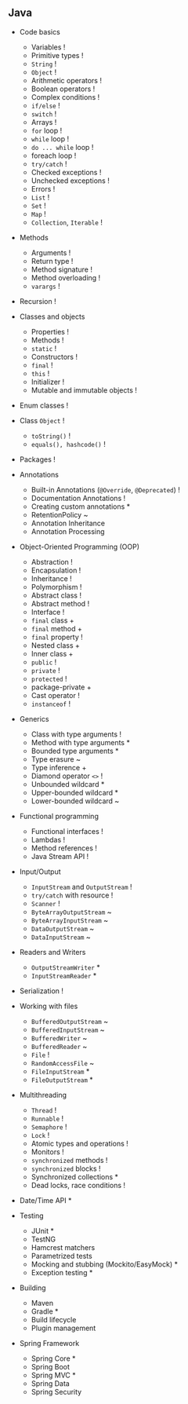 ## Java
- Code basics
  - Variables !
  - Primitive types !
  - `String` !
  - `Object` !
  - Arithmetic operators !
  - Boolean operators !
  - Complex conditions !
  - `if/else` !
  - `switch` !
  - Arrays !
  - `for` loop !
  - `while` loop !
  - `do ... while` loop !
  - foreach loop !
  - `try/catch` !
  - Checked exceptions !
  - Unchecked exceptions !
  - Errors !
  - `List` !
  - `Set` !
  - `Map` !
  - `Collection`, `Iterable` !

- Methods
  - Arguments !
  - Return type !
  - Method signature !
  - Method overloading !
  - `varargs` !

- Recursion !

- Classes and objects
  - Properties !
  - Methods !
  - `static` !
  - Constructors !
  - `final` !
  - `this` !
  - Initializer !
  - Mutable and immutable objects !

- Enum classes !

- Class `Object` !
  - `toString()` !
  - `equals(), hashcode()` !

- Packages !

- Annotations
  - Built-in Annotations (`@Override`, `@Deprecated`) !
  - Documentation Annotations !
  - Creating custom annotations *
  - RetentionPolicy ~
  - Annotation Inheritance
  - Annotation Processing

- Object-Oriented Programming (OOP)
  - Abstraction !
  - Encapsulation !
  - Inheritance !
  - Polymorphism !
  - Abstract class !
  - Abstract method !
  - Interface !
  - `final` class +
  - `final` method +
  - `final` property !
  - Nested class +
  - Inner class +
  - `public` !
  - `private` !
  - `protected` !
  - package-private +
  - Cast operator !
  - `instanceof` !

- Generics
  - Class with type arguments !
  - Method with type arguments *
  - Bounded type arguments *
  - Type erasure ~
  - Type inference +
  - Diamond operator `<>` !
  - Unbounded wildcard *
  - Upper-bounded wildcard *
  - Lower-bounded wildcard ~

- Functional programming
  - Functional interfaces !
  - Lambdas !
  - Method references !
  - Java Stream API !

- Input/Output
  - `InputStream` and `OutputStream` !
  - `try/catch` with resource !
  - `Scanner` !
  - `ByteArrayOutputStream` ~
  - `ByteArrayInputStream` ~
  - `DataOutputStream` ~
  - `DataInputStream` ~

- Readers and Writers
  - `OutputStreamWriter` *
  - `InputStreamReader` *
  
- Serialization !

- Working with files
  - `BufferedOutputStream` ~
  - `BufferedInputStream` ~
  - `BufferedWriter` ~
  - `BufferedReader` ~
  - `File` !
  - `RandomAccessFile` ~
  - `FileInputStream` *
  - `FileOutputStream` *

- Multithreading
  - `Thread` !
  - `Runnable` !
  - `Semaphore` !
  - `Lock` !
  - Atomic types and operations !
  - Monitors !
  - `synchronized` methods !
  - `synchronized` blocks !
  - Synchronized collections *
  - Dead locks, race conditions !

- Date/Time API *

- Testing
  - JUnit *
  - TestNG
  - Hamcrest matchers
  - Parametrized tests
  - Mocking and stubbing (Mockito/EasyMock) *
  - Exception testing *

- Building
  - Maven
  - Gradle *
  - Build lifecycle
  - Plugin management

- Spring Framework
  - Spring Core *
  - Spring Boot
  - Spring MVC *
  - Spring Data
  - Spring Security